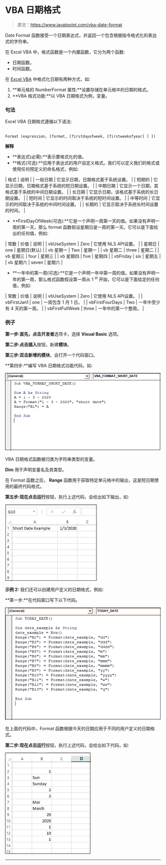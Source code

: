 # VBA 日期格式

> 原文：<https://www.javatpoint.com/vba-date-format>

Date Format 函数接受一个日期表达式，并返回一个包含根据指令格式化的表达式的字符串。

在 Excel VBA 中，格式函数是一个内置函数，它分为两个函数:

*   日期函数。
*   时间函数。

在 [Excel VBA](https://www.javatpoint.com/vba) 中格式化日期有两种方式，如:

1.  **单元格的 NumberFormat 属性:**设置存储在单元格中的日期的格式。
2.  **VBA 格式功能:**以 VBA 日期格式为例，变量。

### 句法

Excel VBA 日期格式遵循以下语法:

```

Format (expression, [format, [firstdayofweek, [firstweekofyear] ] ])

```

**解释**

*   **表达式(必需):**表示要格式化的值。
*   **格式(可选):**应用于表达式的用户自定义格式。我们可以定义我们的格式或使用任何预定义的命名格式，例如:

| 格式 | 说明 |
| 一般日期 | 它显示日期，日期格式基于系统设置。 |
| 短期的 | 它显示日期，日期格式基于系统的短日期设置。 |
| 中期日期 | 它显示一个日期，其格式基于系统的中间日期设置。 |
| 长日期 | 它显示日期，该格式基于系统的长日期设置。 |
| 短时间 | 它显示的时间取决于系统的短时间设置。 |
| 中等时间 | 它显示的时间取决于系统的中间时间设置。 |
| 长期的 | 它显示取决于系统长时间设置的时间。 |

*   **FirstDayOfWeek(可选):**它是一个声明一周第一天的值。如果没有声明一周的第一天，那么 format 函数假设星期日是一周的第一天。它可以是下面给出的任何值，例如:

| 常数 | 价值 | 说明 |
| vbUseSystem | Zero | 它使用 NLS API设置。 |
| 星期日 | one | 星期日(默认) |
| vb 星期一 | Two | 星期一 |
| vb 星期二 | three | 星期二 |
| vb 星期三 | four | 星期三 |
| vb 星期四 | five | 星期四 |
| vbFriday | six | 星期五 |
| vb 星期六 | seven | 星期六 |

*   **一年中的第一周(可选):**它是一个声明一年中第一周的值。如果没有声明一年的第一周，那么格式函数假设第一周从 1 <sup>st</sup> 开始，它可以是下面给定的任何值，例如:

| 常数 | 价值 | 说明 |
| vbUseSystem | Zero | 它使用 NLS API设置。 |
| vbFirstJan1 | one | 一周包含 1 月 1 日。 |
| vbFirstFourDays | Two | 一年中至少有 4 天的第一周。 |
| vbFirstFullWeek | three | 一年中的第一个整周。 |

### 例子

**第一步:**首先，点击**开发者**选项卡，选择 **Visual Basic** 选项。

**第二步:**点击**插入**按钮，新建**模块**。

**第三步:**双击新增的**模块**，会打开一个代码窗口。

**第四步:**编写 VBA 日期格式功能代码，如:

![VBA Date Format](img/2da1c5fe4865d2f4aef6cf91b68560a4.png)

VBA 日期格式函数被归类为字符串类型的变量。

**Dim** 用于声明变量名及其类型。

在 Format 函数之后， **Range** 函数用于获取特定单元格中的输出，这是短日期使用的最终代码格式。

**第五步:**现在点击**运行**按钮，执行上述代码，会给出如下输出，如:

![VBA Date Format](img/cbb1d9d9ed304f71b311ec00b486b284.png)

**示例 2:** 我们还可以创建用户定义的日期格式，例如:

**第一步:**在代码窗口写下以下代码。

![VBA Date Format](img/30b4044356c08cbe71af4f3006b6f46a.png)

在上面的代码中，Format 函数根据今天的日期应用于不同的用户定义的日期格式。

**第二步:**现在点击**运行**按钮，执行上述代码，会给出如下代码，如:

![VBA Date Format](img/38702a3b021cdfdf86f71eb1f98d4d17.png)

* * *